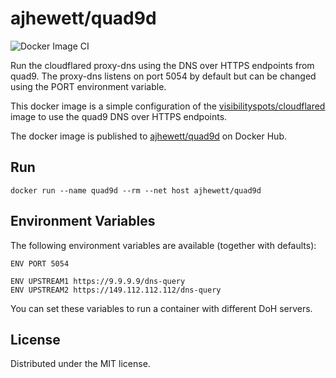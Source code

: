 # ajhewett/quad9d

![Docker Image CI](https://github.com/ajhewett/quad9d/workflows/Docker%20Image%20CI/badge.svg)

Run the cloudflared proxy-dns using the DNS over HTTPS endpoints from quad9.
The proxy-dns listens on port 5054 by default but can be changed using the PORT environment variable.

This docker image is a simple configuration of the [visibilityspots/cloudflared](https://hub.docker.com/r/visibilityspots/cloudflared/) image to use the quad9 DNS over HTTPS endpoints.

The docker image is published to [ajhewett/quad9d](https://hub.docker.com/r/ajhewett/quad9d) on Docker Hub.

## Run

```
docker run --name quad9d --rm --net host ajhewett/quad9d
```

## Environment Variables

The following environment variables are available (together with defaults):
```
ENV PORT 5054

ENV UPSTREAM1 https://9.9.9.9/dns-query
ENV UPSTREAM2 https://149.112.112.112/dns-query
```

You can set these variables to run a container with different DoH servers. 

## License

Distributed under the MIT license.
